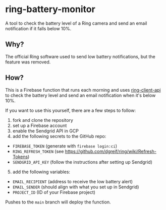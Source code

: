 # ring-battery-monitor
A tool to check the battery level of a Ring camera and send an email notification if it falls below 10%. 

## Why?
The official Ring software used to send low battery notifications, but the feature was removed.

## How?
This is a Firebase function that runs each morning and uses [ring-client-api]([ring-client-api](https://github.com/dgreif/ring/tree/main/packages/ring-client-api)) to check the battery level and send an email notification when it's below 10%.

If you want to use this yourself, there are a few steps to follow:

1. fork and clone the repository
2. set up a Firebase account
3. enable the Sendgrid API in GCP 
4. add the following secrets to the GitHub repo: 
* `FIREBASE_TOKEN` (generate with `firebase login:ci`)
* `RING_REFRESH_TOKEN` (see https://github.com/dgreif/ring/wiki/Refresh-Tokens)
* `SENDGRID_API_KEY` (follow the instructions after setting up Sendgrid)
5. add the following variables:
* `EMAIL_RECIPIENT` (address to receive the low battery alert)
* `EMAIL_SENDER` (should align with what you set up in Sendgrid)
* `PROJECT_ID` (ID of your Firebase project)

Pushes to the `main` branch will deploy the function.
